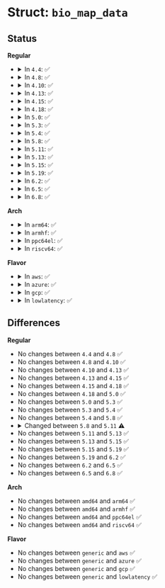 # Struct: <code>bio_map_data</code>

## Status
<b>Regular</b>
<ul>
<li>
<details>
<summary>In <code>4.4</code>: ✅</summary>

```c
struct bio_map_data {
    int is_our_pages;
    struct iov_iter iter;
    struct iovec iov[0];
};
```
</details>
</li>
<li>
<details>
<summary>In <code>4.8</code>: ✅</summary>

```c
struct bio_map_data {
    int is_our_pages;
    struct iov_iter iter;
    struct iovec iov[0];
};
```
</details>
</li>
<li>
<details>
<summary>In <code>4.10</code>: ✅</summary>

```c
struct bio_map_data {
    int is_our_pages;
    struct iov_iter iter;
    struct iovec iov[0];
};
```
</details>
</li>
<li>
<details>
<summary>In <code>4.13</code>: ✅</summary>

```c
struct bio_map_data {
    int is_our_pages;
    struct iov_iter iter;
    struct iovec iov[0];
};
```
</details>
</li>
<li>
<details>
<summary>In <code>4.15</code>: ✅</summary>

```c
struct bio_map_data {
    int is_our_pages;
    struct iov_iter iter;
    struct iovec iov[0];
};
```
</details>
</li>
<li>
<details>
<summary>In <code>4.18</code>: ✅</summary>

```c
struct bio_map_data {
    int is_our_pages;
    struct iov_iter iter;
    struct iovec iov[0];
};
```
</details>
</li>
<li>
<details>
<summary>In <code>5.0</code>: ✅</summary>

```c
struct bio_map_data {
    int is_our_pages;
    struct iov_iter iter;
    struct iovec iov[0];
};
```
</details>
</li>
<li>
<details>
<summary>In <code>5.3</code>: ✅</summary>

```c
struct bio_map_data {
    int is_our_pages;
    struct iov_iter iter;
    struct iovec iov[0];
};
```
</details>
</li>
<li>
<details>
<summary>In <code>5.4</code>: ✅</summary>

```c
struct bio_map_data {
    int is_our_pages;
    struct iov_iter iter;
    struct iovec iov[0];
};
```
</details>
</li>
<li>
<details>
<summary>In <code>5.8</code>: ✅</summary>

```c
struct bio_map_data {
    int is_our_pages;
    struct iov_iter iter;
    struct iovec iov[0];
};
```
</details>
</li>
<li>
<details>
<summary>In <code>5.11</code>: ✅</summary>

```c
struct bio_map_data {
    bool is_our_pages;
    bool is_null_mapped;
    struct iov_iter iter;
    struct iovec iov[0];
};
```
</details>
</li>
<li>
<details>
<summary>In <code>5.13</code>: ✅</summary>

```c
struct bio_map_data {
    bool is_our_pages;
    bool is_null_mapped;
    struct iov_iter iter;
    struct iovec iov[0];
};
```
</details>
</li>
<li>
<details>
<summary>In <code>5.15</code>: ✅</summary>

```c
struct bio_map_data {
    bool is_our_pages;
    bool is_null_mapped;
    struct iov_iter iter;
    struct iovec iov[0];
};
```
</details>
</li>
<li>
<details>
<summary>In <code>5.19</code>: ✅</summary>

```c
struct bio_map_data {
    bool is_our_pages;
    bool is_null_mapped;
    struct iov_iter iter;
    struct iovec iov[0];
};
```
</details>
</li>
<li>
<details>
<summary>In <code>6.2</code>: ✅</summary>

```c
struct bio_map_data {
    bool is_our_pages;
    bool is_null_mapped;
    struct iov_iter iter;
    struct iovec iov[0];
};
```
</details>
</li>
<li>
<details>
<summary>In <code>6.5</code>: ✅</summary>

```c
struct bio_map_data {
    bool is_our_pages;
    bool is_null_mapped;
    struct iov_iter iter;
    struct iovec iov[0];
};
```
</details>
</li>
<li>
<details>
<summary>In <code>6.8</code>: ✅</summary>

```c
struct bio_map_data {
    bool is_our_pages;
    bool is_null_mapped;
    struct iov_iter iter;
    struct iovec iov[0];
};
```
</details>
</li>
</ul>
<b>Arch</b>
<ul>
<li>
<details>
<summary>In <code>arm64</code>: ✅</summary>

```c
struct bio_map_data {
    int is_our_pages;
    struct iov_iter iter;
    struct iovec iov[0];
};
```
</details>
</li>
<li>
<details>
<summary>In <code>armhf</code>: ✅</summary>

```c
struct bio_map_data {
    int is_our_pages;
    struct iov_iter iter;
    struct iovec iov[0];
};
```
</details>
</li>
<li>
<details>
<summary>In <code>ppc64el</code>: ✅</summary>

```c
struct bio_map_data {
    int is_our_pages;
    struct iov_iter iter;
    struct iovec iov[0];
};
```
</details>
</li>
<li>
<details>
<summary>In <code>riscv64</code>: ✅</summary>

```c
struct bio_map_data {
    int is_our_pages;
    struct iov_iter iter;
    struct iovec iov[0];
};
```
</details>
</li>
</ul>
<b>Flavor</b>
<ul>
<li>
<details>
<summary>In <code>aws</code>: ✅</summary>

```c
struct bio_map_data {
    int is_our_pages;
    struct iov_iter iter;
    struct iovec iov[0];
};
```
</details>
</li>
<li>
<details>
<summary>In <code>azure</code>: ✅</summary>

```c
struct bio_map_data {
    int is_our_pages;
    struct iov_iter iter;
    struct iovec iov[0];
};
```
</details>
</li>
<li>
<details>
<summary>In <code>gcp</code>: ✅</summary>

```c
struct bio_map_data {
    int is_our_pages;
    struct iov_iter iter;
    struct iovec iov[0];
};
```
</details>
</li>
<li>
<details>
<summary>In <code>lowlatency</code>: ✅</summary>

```c
struct bio_map_data {
    int is_our_pages;
    struct iov_iter iter;
    struct iovec iov[0];
};
```
</details>
</li>
</ul>

## Differences
<b>Regular</b>
<ul>
<li>
No changes between <code>4.4</code> and <code>4.8</code> ✅
</li>
<li>
No changes between <code>4.8</code> and <code>4.10</code> ✅
</li>
<li>
No changes between <code>4.10</code> and <code>4.13</code> ✅
</li>
<li>
No changes between <code>4.13</code> and <code>4.15</code> ✅
</li>
<li>
No changes between <code>4.15</code> and <code>4.18</code> ✅
</li>
<li>
No changes between <code>4.18</code> and <code>5.0</code> ✅
</li>
<li>
No changes between <code>5.0</code> and <code>5.3</code> ✅
</li>
<li>
No changes between <code>5.3</code> and <code>5.4</code> ✅
</li>
<li>
No changes between <code>5.4</code> and <code>5.8</code> ✅
</li>
<li>
<details>
<summary>Changed between <code>5.8</code> and <code>5.11</code> ⚠️</summary>
<ul>
<li>
<b>Field added. </b>
<code>bool is_null_mapped</code>
</li>
<li>
<b>Field type changed. </b>
<code>int is_our_pages</code> ➡️ <code>bool is_our_pages</code>
</li>
</ul>
</details>
</li>
<li>
No changes between <code>5.11</code> and <code>5.13</code> ✅
</li>
<li>
No changes between <code>5.13</code> and <code>5.15</code> ✅
</li>
<li>
No changes between <code>5.15</code> and <code>5.19</code> ✅
</li>
<li>
No changes between <code>5.19</code> and <code>6.2</code> ✅
</li>
<li>
No changes between <code>6.2</code> and <code>6.5</code> ✅
</li>
<li>
No changes between <code>6.5</code> and <code>6.8</code> ✅
</li>
</ul>
<b>Arch</b>
<ul>
<li>
No changes between <code>amd64</code> and <code>arm64</code> ✅
</li>
<li>
No changes between <code>amd64</code> and <code>armhf</code> ✅
</li>
<li>
No changes between <code>amd64</code> and <code>ppc64el</code> ✅
</li>
<li>
No changes between <code>amd64</code> and <code>riscv64</code> ✅
</li>
</ul>
<b>Flavor</b>
<ul>
<li>
No changes between <code>generic</code> and <code>aws</code> ✅
</li>
<li>
No changes between <code>generic</code> and <code>azure</code> ✅
</li>
<li>
No changes between <code>generic</code> and <code>gcp</code> ✅
</li>
<li>
No changes between <code>generic</code> and <code>lowlatency</code> ✅
</li>
</ul>
